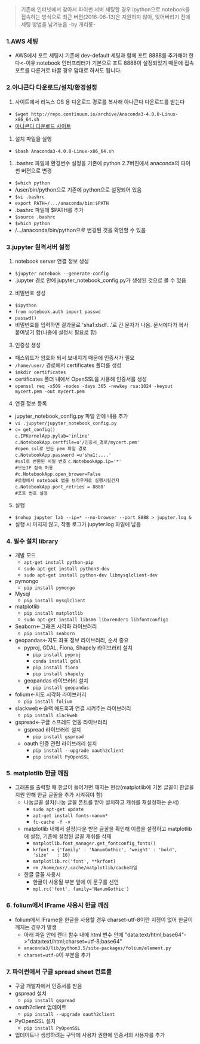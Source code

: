 
> 기존에 인터넷에서 찾아서 파이썬 서버 세팅할 경우 ipython으로 notebook을 접속하는 방식으로 최근 버젼(2016-06-13)은 지원하지 않아, 잊어버리기 전에 세팅 방법을 남겨놓음
> -by 개리롱-

### 1.AWS 세팅
* AWS에서 포트 세팅시 기존에 dev-default 세팅과 함께 포트 8888를 추가해야 한다<-이유:notebook 인터프리터가 기본으로 포트 8888이 설정되있기 때문에 접속 포트를 다른거로 바꿀 경우 맘대로 하셔도 됩니다.

### 2.아나콘다 다운로드/설치/환경설정
1. 사이트에서 리눅스 OS 용 다운로드 경로를 복사해 아나콘다 다운로드를 받는다
 * `$wget http://repo.continuum.io/archive/Anaconda3-4.0.0-Linux-x86_64.sh`
 * [아나콘다 다운로드 사이트](https://www.continuum.io/downloads)
1. 설치 파일을 실행
 * `$bash Anaconda3-4.0.0-Linux-x86_64.sh`
1. .bashrc 파일에 환경변수 설정을 기존에 python 2.7버젼에서 anaconda의 파이썬 버젼으로 변경
 * `$which python`
 * /user/bin/python으로 기존에 python으로 설정되어 있음
 * `$vi .bashrc`
 * `export PATH=/.../anaconda/bin:$PATH`
 * .bashrc 파일에 $PATH를 추가
 * `$source .bashrc`
 * `$which python`
 * /.../anaconda/bin/python으로 변경된 것을 확인할 수 있음

### 3.jupyter 원격서버 설정
1. notebook server 연결 정보 생성
 * `$jupyter notebook --generate-config`
 * .jupyter 경로 안에 jupyter_notebook_config.py가 생성된 것으로 볼 수 있음
2. 비밀번호 생성
 * `$ipython`
 * `from notebook.auth import passwd`
 * `passwd()`
 * 비밀번호를 입력하면 결과물로 'sha1:dsdf...'로 긴 문자가 나옴. 문서에다가 복사 붙여넣기 함(나중에 설정시 필요로 함)
3. 인증성 생성
 * 패스워드가 암호화 되서 보내지기 때문에 인증서가 필요
 * `/home/user/` 경로에서 certificates 폴더를 생성 
 * `$mkdir certificates`
 * certificates 폴더 내에서 OpenSSL을 사용해 인증서를 생성
 * `openssl req -x509 -nodes -days 365 -newkey rsa:1024 -keyout mycert.pem -out mycert.pem`
4. 연결 정보 등록
 * jupyter_notebook_config.py 파일 안에 내용 추가
 * `vi .jupyter/jupyter_notebook_config.py`
 * `c= get_config()`<br>
   `c.IPKernelApp.pylab='inline'`<br>
   `c.NotebookApp.certfile=u'/인증서_경로/mycert.pem'`<br>
   `#open ssl로 만든 pem 파일 경로`<br>
   `c.NotebookApp.password =u'sha1:....'`<br>
   `#ssl로 변환된 비밀 번호`
   `c.NotebookApp.ip='*'`<br>
   `#모든IP 접속 허용`<br>
   `#c.NotebookApp.open_brower=False`<br>
   `#로컬에서 notebook 앱을 브라우져로 실행시킬건지`<br>
   `c.NotebookApp.port_retries = 8888'`<br>
   `#포트 번호 설정`<br>
5. 실행
 * `$nohup jupyter lab --ip=* --no-browser --port 8888 > jupyter.log &`
 * 실행 시 꺼지지 않고, 작동 로그가 jupyter.log 파일에 남음

### 4. 필수 설치 library
 + 개발 모드
   - `apt-get install python-pip`
    - `sudo apt-get install python3-dev`
    - `sudo apt-get install python-dev libmysqlclient-dev`
 + pymongo
   - `pip install pymongo`
 + Mysql
   - `pip install mysqlclient`
 + matplotlib
   - `pip install matplotlib`
   - `sudo apt-get install libsm6 libxrender1 libfontconfig1`
 + Seaborn<-그래프 시각화 라이브러리
   - `pip install seaborn`
 + geopandas<-지도 좌표 정보 라이브러리, 순서 중요
   - pyproj, GDAL, Fiona, Shapely 라이브러리 설치
      * `pip install pyproj`
      * `conda install gdal`
      * `pip install fiona`
      * `pip install shapely`
    - geopandas 라이브러리 설치
        * `pip install geopandas`
 + folium<-지도 시각화 라이브러리
   - `pip install folium`
 + slackweb<-슬랙 애드훅과 연결 시켜주는 라이브러리
   - `pip install slackweb`
 + gspread<-구글 스프레드 연동 라이브러리
   - gspread 라이브러리 설치
     * `pip install gspread`
   - oauth 인증 관련 라이브러리 설치
     * `pip install --upgrade oauth2client`
     * `pip install PyOpenSSL`

### 5. matplotlib 한글 깨짐
 + 그래프를 출력할 때 한글이 들어가면 깨지는 현상(matplotlib에 기본 글꼴이 한글을 지원 안해 한글 글꼴을 추가 시켜줘야 함)
   - 나눔글꼴 설치(나눔 글꼴 폰트를 받아 설치하고 캐쉬를 재설정하는 순서)
     * `sudo apt-get update`
     * `apt-get install fonts-nanum*`
     * `fc-cache -f -v`
   - matplotlib 내에서 설정(다운 받은 글꼴을 확인해 이름을 설정하고 matplotlib에 설정, 기존에 설정된 글꼴 캐쉬를 삭제
     * `matplotlib.font_manager.get_fontconfig_fonts()`
     * `krfont = {'family' : 'NanumGothic', 'weight' : 'bold', 'size'   : 10}`
     * `matplotlib.rc('font', **krfont)`
     * `rm /home/usr/.cache/matplotlib/cache파일`
   - 한글 글꼴 사용시
     * 한글이 사용될 부분 앞에 이 문구를 선언
     * `mpl.rc('font', family='NanumGothic')`

### 6. folium에서 IFrame 사용시 한글 깨짐
 + folium에서 IFrame을 한글을 사용할 경우 charset-utf-8이란 지정이 없어 한글이 깨지는 경우가 발생
   - 아래 파일 안에 렌더 함수 내에 html 변수 안에 "data:text/html;base64"->"data:text/html;charset=utf-8;base64"
   - `anaconda3/lib/python3.5/site-packages/folium/element.py`
   - `charset=utf-8`이 부분을 추가
   
### 7. 파이썬에서 구글 spread sheet 컨트롤
 + 구글 개발자에서 인증서를 받음
 + gspread 설치
   - `pip install gspread`
 + oauth2client 업데이트
   - `pip install --upgrade oauth2client`
 + PyOpenSSL 설치
   - `pip install PyOpenSSL`
 + 업데이트나 생성하려는 구닥에 사용자 권한에 인증서의 사용자를 추가

